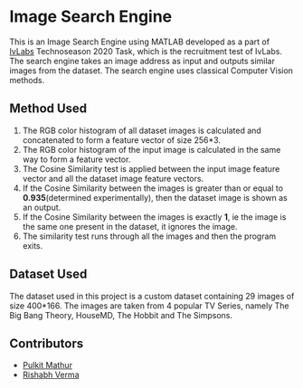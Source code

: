 # Image Search Engine

This is an Image Search Engine using MATLAB developed as a part of [IvLabs](https://github.com/ivlabs) Technoseason 2020 Task, which is the recruitment test of IvLabs.
The search engine takes an image address as input and outputs similar images from the dataset. The search engine uses classical Computer Vision methods.

## Method Used
1. The RGB color histogram of all dataset images is calculated and concatenated to form a feature vector of size 256*3.
2. The RGB color histogram of the input image is calculated in the same way to form a feature vector.
3. The Cosine Similarity test is applied between the input image feature vector and all the dataset image feature vectors.
4. If the Cosine Similarity between the images is greater than or equal to **0.935**(determined experimentally), then the dataset image is shown as an output.
5. If the Cosine Similarity between the images is exactly **1**, ie the image is the same one present in the dataset, it ignores the image.
6. The similarity test runs through all the images and then the program exits.

## Dataset Used
The dataset used in this project is a custom dataset containing 29 images of size 400*166. The images are taken from 4 popular TV Series, namely The Big Bang Theory, HouseMD, The Hobbit and The Simpsons. 

## Contributors
- [Pulkit Mathur](https://github.com/mathurpulkit)
- [Rishabh Verma](https://github.com/RiVer2000)
